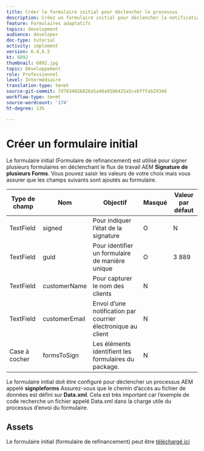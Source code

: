 ```yaml
---
title: Créer le formulaire initial pour déclencher le processus
description: Créez un formulaire initial pour déclencher la notification par courrier électronique pour début du processus de signature.
feature: Formulaires adaptatifs
topics: development
audience: developer
doc-type: tutorial
activity: implement
version: 6.4,6.5
kt: 6892
thumbnail: 6892.jpg
topic: Développement
role: Professionnel
level: Intermédiaire
translation-type: tm+mt
source-git-commit: 7d7034026826a5a46a91b6425a5cebfffab2934d
workflow-type: tm+mt
source-wordcount: '174'
ht-degree: 13%

---
```



# Créer un formulaire initial

Le formulaire initial (Formulaire de refinancement) est utilisé pour signer plusieurs formulaires en déclenchant le flux de travail AEM **Signature de plusieurs Forms**. Vous pouvez saisir les valeurs de votre choix mais vous assurer que les champs suivants sont ajoutés au formulaire.



| Type de champ | Nom | Objectif | Masqué | Valeur par défaut |
------------------------|---------------------------------------|--------------------|--------|-----------------
| TextField | signed | Pour indiquer l’état de la signature | O | N |
| TextField | guid | Pour identifier un formulaire de manière unique | O | 3 889 |
| TextField | customerName | Pour capturer le nom des clients | N |
| TextField | customerEmail | Envoi d’une notification par courrier électronique au client | N |
| Case à cocher | formsToSign | Les éléments identifient les formulaires du package. | N |



Le formulaire initial doit être configuré pour déclencher un processus AEM appelé **signpleforms**
Assurez-vous que le chemin d’accès au fichier de données est défini sur **Data.xml**. Cela est très important car l’exemple de code recherche un fichier appelé Data.xml dans la charge utile du processus d’envoi du formulaire.

## Assets

Le formulaire initial (formulaire de refinancement) peut être [téléchargé ici](assets/refinance-form.zip)





